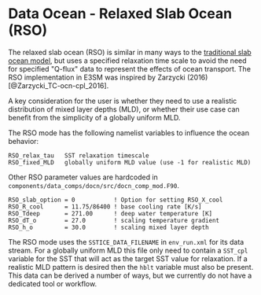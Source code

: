 # Data Ocean - Relaxed Slab Ocean (RSO)

The relaxed slab ocean (RSO) is similar in many ways to the [traditional slab ocean model](data-ocean-SOM.md), but uses a specified relaxation time scale to avoid the need for specified "Q-flux" data to represent the effects of ocean transport. The RSO implementation in E3SM was inspired by Zarzycki (2016)[@Zarzycki_TC-ocn-cpl_2016].

A key consideration for the user is whether they need to use a realistic distribution of mixed layer depths (MLD), or whether their use case can benefit from the simplicity of a globally uniform MLD.

The RSO mode has the following namelist variables to influence the ocean behavior:

```
RSO_relax_tau   SST relaxation timescale
RSO_fixed_MLD   globally uniform MLD value (use -1 for realistic MLD)
```

Other RSO parameter values are hardcoded in `components/data_comps/docn/src/docn_comp_mod.F90`.

```
RSO_slab_option = 0           ! Option for setting RSO_X_cool
RSO_R_cool      = 11.75/86400 ! base cooling rate [K/s]
RSO_Tdeep       = 271.00      ! deep water temperature [K]
RSO_dT_o        = 27.0        ! scaling temperature gradient
RSO_h_o         = 30.0        ! scaling mixed layer depth
```

The RSO mode uses the `SSTICE_DATA_FILENAME` in `env_run.xml` for its data stream. For a globally uniform MLD this file only need to contain a `SST_cpl` variable for the SST that will act as the target SST value for relaxation. If a realistic MLD pattern is desired then the `hblt` variable must also be present. This data can be derived a number of ways, but we currently do not have a dedicated tool or workflow.
